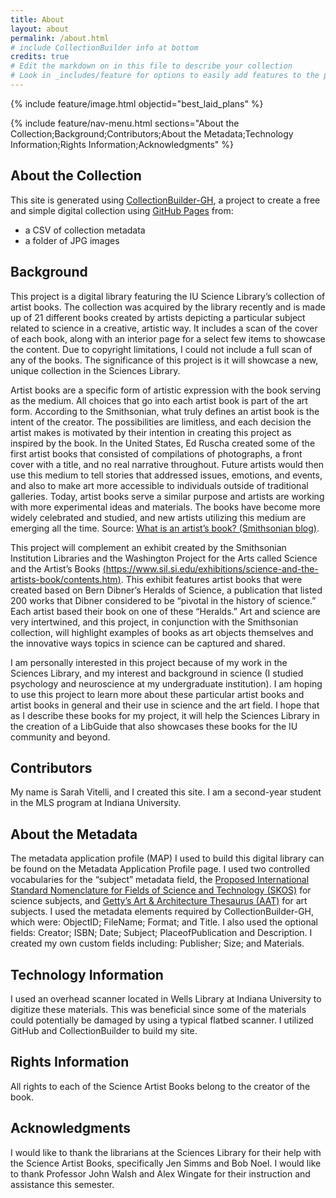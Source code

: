```yaml
---
title: About
layout: about
permalink: /about.html
# include CollectionBuilder info at bottom
credits: true
# Edit the markdown on in this file to describe your collection
# Look in _includes/feature for options to easily add features to the page
---
```


{% include feature/image.html objectid="best_laid_plans" %}

{% include feature/nav-menu.html sections="About the Collection;Background;Contributors;About the Metadata;Technology Information;Rights Information;Acknowledgments" %}

## About the Collection

This site is generated using [CollectionBuilder-GH](https://collectionbuilding.github.io/gh/), a project to create a free and simple digital collection using [GitHub Pages](https://pages.github.com/) from: 

- a CSV of collection metadata
- a folder of JPG images

## Background

This project is a digital library featuring the IU Science Library’s collection of artist books. The collection was acquired by the library recently and is made up of 21 different books created by artists depicting a particular subject related to science in a creative, artistic way. It includes a scan of the cover of each book, along with an interior page for a select few items to showcase the content. Due to copyright limitations, I could not include a full scan of any of the books. The significance of this project is it will showcase a new, unique collection in the Sciences Library. 

Artist books are a specific form of artistic expression with the book serving as the medium. All choices that go into each artist book is part of the art form. According to the Smithsonian, what truly defines an artist book is the intent of the creator. The possibilities are limitless, and each decision the artist makes is motivated by their intention in creating this project as inspired by the book. In the United States, Ed Ruscha created some of the first artist books that consisted of compilations of photographs, a front cover with a title, and no real narrative throughout. Future artists would then use this medium to tell stories that addressed issues, emotions, and events, and also to make art more accessible to individuals outside of traditional galleries. Today, artist books serve a similar purpose and artists are working with more experimental ideas and materials. The books have become more widely celebrated and studied, and new artists utilizing this medium are emerging all the time. Source: [What is an artist’s book? (Smithsonian blog)](https://blog.library.si.edu/blog/2012/06/01/what-is-an-artists-book/). 

This project will complement an exhibit created by the Smithsonian Institution Libraries and the Washington Project for the Arts called Science and the Artist’s Books [(https://www.sil.si.edu/exhibitions/science-and-the-artists-book/contents.htm)]((https://www.sil.si.edu/exhibitions/science-and-the-artists-book/contents.htm)). This exhibit features artist books that were created based on Bern Dibner’s Heralds of Science, a publication that listed 200 works that Dibner considered to be “pivotal in the history of science.” Each artist based their book on one of these “Heralds.” Art and science are very intertwined, and this project, in conjunction with the Smithsonian collection, will highlight examples of books as art objects themselves and the innovative ways topics in science can be captured and shared.  

I am personally interested in this project because of my work in the Sciences Library, and my interest and background in science (I studied psychology and neuroscience at my undergraduate institution). I am hoping to use this project to learn more about these particular artist books and artist books in general and their use in science and the art field. I hope that as I describe these books for my project, it will help the Sciences Library in the creation of a LibGuide that also showcases these books for the IU community and beyond.

## Contributors

My name is Sarah Vitelli, and I created this site. I am a second-year student in the MLS program at Indiana University. 

## About the Metadata

The metadata application profile (MAP) I used to build this digital library can be found on the Metadata Application Profile page. I used two controlled vocabularies for the “subject” metadata field, the [Proposed International Standard Nomenclature for Fields of Science and Technology (SKOS)](https://skos.um.es/unesco6/#:~:text=The%20Proposed%20international%20standard%20nomenclature,by%20the%20Scientific%20Advisory%20Committee.) for science subjects, and [Getty’s Art & Architecture Thesaurus (AAT)](https://www.getty.edu/research/tools/vocabularies/aat/) for art subjects. I used the metadata elements required by CollectionBuilder-GH, which were: ObjectID; FileName; Format; and Title. I also used the optional fields: Creator; ISBN; Date; Subject; PlaceofPublication and Description. I created my own custom fields including: Publisher; Size; and Materials. 

## Technology Information

I used an overhead scanner located in Wells Library at Indiana University to digitize these materials. This was beneficial since some of the materials could potentially be damaged by using a typical flatbed scanner. I utilized GitHub and CollectionBuilder to build my site. 

## Rights Information

All rights to each of the Science Artist Books belong to the creator of the book.

## Acknowledgments

I would like to thank the librarians at the Sciences Library for their help with the Science Artist Books, specifically Jen Simms and Bob Noel. I would like to thank Professor John Walsh and Alex Wingate for their instruction and assistance this semester.


